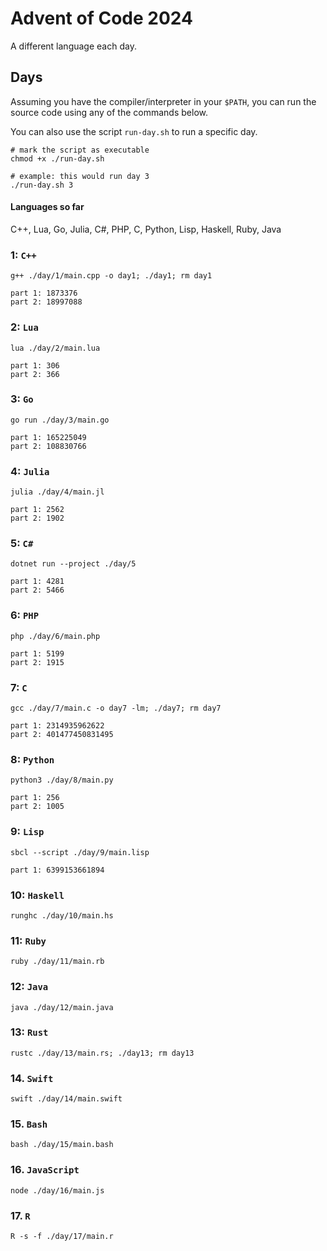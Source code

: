 # Advent of Code 2024
A different language each day. 
## Days
Assuming you have the compiler/interpreter in your `$PATH`, you can run the source code using any of the commands below.

You can also use the script `run-day.sh` to run a specific day.
```
# mark the script as executable
chmod +x ./run-day.sh

# example: this would run day 3
./run-day.sh 3
```

#### Languages so far
C++, Lua, Go, Julia, C#, PHP, C, Python, Lisp, Haskell, Ruby, Java

### 1: `C++`
```
g++ ./day/1/main.cpp -o day1; ./day1; rm day1

part 1: 1873376
part 2: 18997088
```
### 2: `Lua`
```
lua ./day/2/main.lua

part 1: 306
part 2: 366
```
### 3: `Go`
```
go run ./day/3/main.go

part 1: 165225049
part 2: 108830766
```
### 4: `Julia`
```
julia ./day/4/main.jl

part 1: 2562
part 2: 1902
```
### 5: `C#`
```
dotnet run --project ./day/5

part 1: 4281
part 2: 5466
```
### 6: `PHP`
```
php ./day/6/main.php

part 1: 5199
part 2: 1915
```
### 7: `C`
```
gcc ./day/7/main.c -o day7 -lm; ./day7; rm day7

part 1: 2314935962622
part 2: 401477450831495
```
### 8: `Python`
```
python3 ./day/8/main.py

part 1: 256
part 2: 1005
```
### 9: `Lisp`
```
sbcl --script ./day/9/main.lisp

part 1: 6399153661894
```
### 10: `Haskell`
```
runghc ./day/10/main.hs
```
### 11: `Ruby`
```
ruby ./day/11/main.rb
```
### 12: `Java`
```
java ./day/12/main.java
```
### 13: `Rust`
```
rustc ./day/13/main.rs; ./day13; rm day13
```
### 14. `Swift`
```
swift ./day/14/main.swift
```
### 15. `Bash`
```
bash ./day/15/main.bash
```
### 16. `JavaScript`
```
node ./day/16/main.js
```
### 17. `R`
```
R -s -f ./day/17/main.r
```